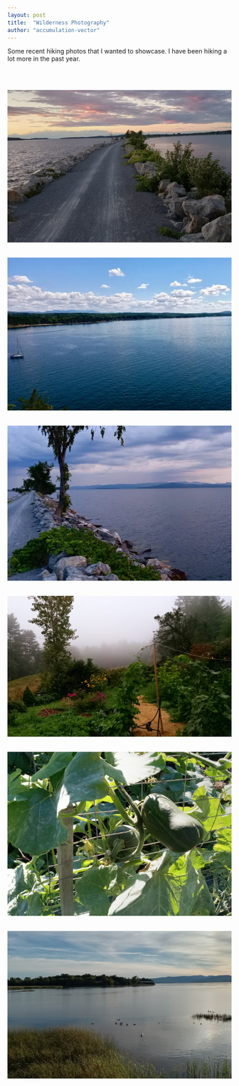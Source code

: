 ```yaml
---
layout: post
title:  "Wilderness Photography"
author: "accumulation-vector"
---
```


Some recent hiking photos that I wanted to showcase. I have been hiking a lot more in the past year.

<br><br>

![Photo 1](/assets/images/wilderness_1.jpg)
<br><br>

![Photo 3](/assets/images/wilderness_3.jpg)
<br><br>

![Photo 4](/assets/images/wilderness_4.jpg)
<br><br>

![Photo 5](/assets/images/wilderness_5.jpg)
<br><br>

![Photo 6](/assets/images/wilderness_6.jpg)
<br><br>

![Photo 7](/assets/images/wilderness_7.jpg)
<br><br>


